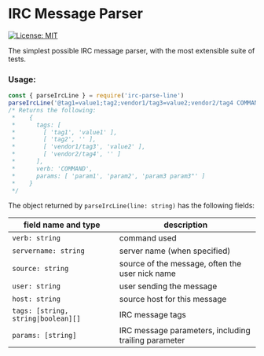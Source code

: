 # IRC Message Parser

[![License: MIT](https://img.shields.io/badge/License-MIT-yellow.svg)](https://opensource.org/licenses/MIT)

The simplest possible IRC message parser, with the most extensible suite of tests.

### Usage:

```javascript
const { parseIrcLine } = require('irc-parse-line')
parseIrcLine('@tag1=value1;tag2;vendor1/tag3=value2;vendor2/tag4 COMMAND param1 param2 :param3 param3"')
/* Returns the following:
 *    {
 *      tags: [
 *        [ 'tag1', 'value1' ],
 *        [ 'tag2', '' ],
 *        [ 'vendor1/tag3', 'value2' ],
 *        [ 'vendor2/tag4', '' ]
 *      ],
 *      verb: 'COMMAND',
 *      params: [ 'param1', 'param2', 'param3 param3"' ]
 *    }
 */
```

The object returned by `parseIrcLine(line: string)` has the following fields:

| field name and type                | description  |
|------------------------------------|--------------|
|`verb: string`                      | command used
|`servername: string`                | server name (when specified)
|`source: string`                    | source of the message, often the user nick name
|`user: string`                      | user sending the message
|`host: string`                      | source host for this message
|`tags: [string, string\|boolean][]` | IRC message tags
|`params: [string]`                  | IRC message parameters, including trailing parameter
